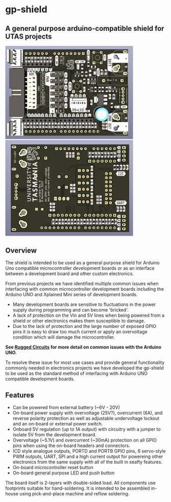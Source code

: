 # gp-shield
## A general purpose arduino-compatible shield for UTAS projects

<p float="left">
  <img src="Doc/PCB_f.png" width="400" />
  <img src="Doc/PCB_b.png" width="400" /> 
</p>

## Overview
The shield is intended to be used as a general purpose shield for Arduino Uno compatible microcontroller development boards or as an interface between a development board and other custom electronics.

From previous projects we have identified multiple common issues when interfacing with common microcontroller development boards including the Arduino UNO and Xplained Mini series of development boards.
- Many development boards are sensitive to fluctuations in the power supply during programming and can become 'bricked'.
- A lack of protection on the Vin and 5V lines when being powered from a shield or other electronics makes them susceptible to damage.
- Due to the lack of protection and the large number of exposed GPIO pins it is easy to draw too much current or apply an overvoltage condition which will damage the microcontroller.

**See [Rugged Circuits](https://www.rugged-circuits.com/10-ways-to-destroy-an-arduino) for more detail on common issues with the Arduino UNO.**

To resolve these issue for most use cases and provide general functionality commonly needed in electronics projects we have developed the gp-shield to be used as the standard method of interfacing with Arduino UNO compatible development boards.

## Features
- Can be powered from external battery (~6V - 20V)
- On-board power supply with overvoltage (25V?), overcurrent (6A), and reverse polarity protection as well as adjustable undervoltage lockout and an on-board or external power switch.
- Onboard 5V regulation (up to 1A output) with circuitry with a jumper to isolate 5V from the development board.
- Overvoltage (~5.1V) and overcurrent (~30mA) protection on all GPIO pins when using the on-board headers and connectors.
- ICD style analogue outputs, PORTD and PORTB GPIO pins, 6 servo-style PWM outputs, UART, SPI and a high current output for powereing other electronics from the same supply with all of the built in seafty features.
- On-board microcontroller reset button
- On-board general purpose LED and push button

The board itself is 2-layers with double-sided load. All components use footprints suitable for hand-soldering. It is intended to be assembled in-house using pick-and-place machine and reflow soldering.
